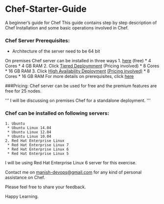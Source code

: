 # Chef-Starter-Guide
A beginner’s guide for Chef
This guide contains step by step description of Chef Installation and some basic operations involved in Chef.  
 

### Chef Server Prerequisites: 
  * Architecture of the server need to be 64 bit
  
  On premises Chef server can be installed in three ways
    1. [here](https://downloads.chef.io/chef-server/) (free) 
      * 4 Cores
      * 4 GB RAM
    2. Click [Tiered Deploymment](https://docs.chef.io/install_server_tiered.html) (Pricing involved)
      * 8 Cores
      * 16 GB RAM
    3. Click [High Availability Deployment](https://www.chef.io/high-availability/) [(Pricing involved)](https://www.chef.io/pricing/)
      * 8 Cores
      * 16 GB RAM
For more details on prerequisites, click [here](https://docs.chef.io/chef_system_requirements.html)
 
###Pricing:
     Chef server can be used for free and the premium features are free for 25 nodes.

'''
I will be discussing on premises Chef for a standalone deployment.
'''
### Chef can be installed on following servers:
    1. Ubuntu
     * Ubuntu Linux 14.04
     * Ubuntu Linux 12.04
     * Ubuntu Linux 10.04
    2. Red Hat Enterprise Linux
     * Red Hat Enterprise Linux 7
     * Red Hat Enterprise Linux 6
     * Red Hat Enterprise Linux 5

I will be using Red Hat Enterprise Linux 6 server for this exercise.




Contact me on manish-devops@gmail.com for any kind of personal assistance on Chef.

Please feel free to share your feedback.

Happy Learning.
